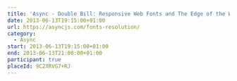 ```yaml
---
title: 'Async - Double Bill: Responsive Web Fonts and The Edge of the Web'
date: 2013-06-13T19:15:00+01:00
url: https://asyncjs.com/fonts-resolution/
category:
  - Async
start: 2013-06-13T19:15:00+01:00
end: 2013-06-13T21:00:00+01:00
participant: true
placeId: 9C2XRVG7+RJ
---
```

